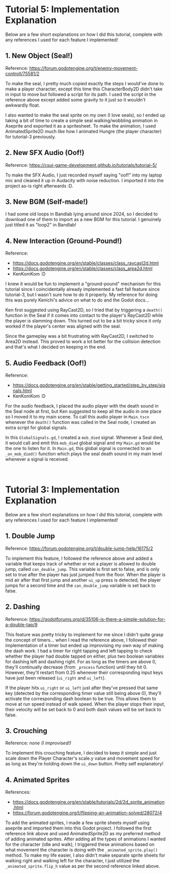 # Tutorial 5: Implementation Explanation

Below are a few short explanations on how I did this tutorial, complete with any references I used for each feature I implemented!

## 1. New Object (Seal!)

Reference: https://forum.godotengine.org/t/enemy-movement-controll/75581/2

To make the seal, I pretty much copied exactly the steps I would've done to make a player character, except this time this CharacterBody2D didn't take in input to move but followed a script for its path. I used the script in the reference above except added some gravity to it just so it wouldn't awkwardly float.

I also wanted to make the seal sprite on my own (I love seals), so I ended up taking a bit of time to create a simple seal walking/wobbling animation in Aseprite and exported it as a spritesheet. To make the animation, I used AnimatedSprite2D much like how I animated Hungre (the player character) for tutorial-3 previously.

## 2. New SFX Audio (Oof!)

Reference: https://csui-game-development.github.io/tutorials/tutorial-5/

To make the SFX Audio, I just recorded myself saying "oof!" into my laptop mic and cleaned it up in Audacity with noise reduction. I imported it into the project as-is right afterwards :D.

## 3. New BGM (Self-made!)

I had some old loops in Bandlab lying around since 2024, so I decided to download one of them to import as a new BGM for this tutorial. I genuinely just titled it as "loop2" in Bandlab!

## 4. New Interaction (Ground-Pound!)

Reference:
- https://docs.godotengine.org/en/stable/classes/class_raycast2d.html
- https://docs.godotengine.org/en/stable/classes/class_area2d.html
- KenKomKom :D

I knew it would be fun to implement a "ground-pound" mechanism for this tutorial since I coincidentally already implemented a fast fall feature since tutorial-3, but I wasn't sure how to do it properly. My reference for doing this was purely Kenichi's advice on what to do and the Godot docs...

Ken first suggested using RayCast2D, so I tried that by triggering a `death()` function in the Seal if it comes into contact to the player's RayCast2D while the player is slamming down. This turned out to be a bit tricky since it only worked if the player's center was aligned with the seal.

Since the gameplay was a bit frustrating with RayCast2D, I switched to Area2D instead. This proved to work a lot better for the collision detection and that's what I decided on keeping in the end.

## 5. Audio Feedback (Oof!)

Reference:
- https://docs.godotengine.org/en/stable/getting_started/step_by_step/signals.html
- KenKomKom :D

For the audio feedback, I placed the audio player with the death sound in the Seal node at first, but Ken suggested to keep all the audio in one place so I moved it to my main scene. To call this audio player in `Main.tscn` whenever the `death()` function was called in the Seal node, I created an extra script for global signals.

In this `GlobalSignals.gd`, I created a `mob_died` signal. Whenever a Seal died, it would call and emit this `mob_died` global signal and my `Main.gd` would be the one to listen for it. In `Main.gd`, this global signal is connected to an `_on_mob_died()` function which plays the seal death sound in my main level whenever a signal is received.

<br>

# Tutorial 3: Implementation Explanation

Below are a few short explanations on how I did this tutorial, complete with any references I used for each feature I implemented!


## 1. Double Jump

Reference: https://forum.godotengine.org/t/double-jump-help/16175/2

To implement this feature, I followed the reference above and added a variable that keeps track of whether or not a player is allowed to double jump, called `can_double_jump`. This variable is first set to false, and is only set to true after the player has just jumped from the floor. When the player is mid air after that first jump and another `ui_up` press is detected, the player jumps for a second time and the `can_double_jump` variable is set back to false.

## 2. Dashing

Reference: https://godotforums.org/d/35106-is-there-a-simple-solution-for-a-double-tap/9

This feature was pretty tricky to implement for me since I didn't quite grasp the concept of timers... when I read the reference above, I followed their implementation of a timer but ended up improvising my own way of making the dash work. I had a timer for right tapping and left tapping to check whether the player had double tapped on either, plus two boolean variables for dashing left and dashing right. For as long as the timers are above 0, they'll continually decrease (from `_process` function) until they hit 0. However, they'll restart from 0.25 whenever their corresponding input keys have just been released (`ui_right` and `ui_left`).

If the player hits `ui_right` or `ui_left` just after they've pressed that same key (detected by the corresponding timer value still being above 0), they'll activate the corresponding dash boolean to be true. This allows them to move at run speed instead of walk speed. When the player stops their input, their velocity will be set back to 0 and both dash values will be set back to false.

## 3. Crouching

Reference: *none (I improvised!)*

To implement this crouching feature, I decided to keep it simple and just scale down the Player Character's scale.y value and movement speed for as long as they're holding down the `ui_down` button. Pretty self explanatory!

## 4. Animated Sprites

References:
- https://docs.godotengine.org/en/stable/tutorials/2d/2d_sprite_animation.html
- https://forum.godotengine.org/t/flipping-an-animation-solved/28072/4


To add the animated sprites, I made a few sprite sheets myself using aseprite and imported them into this Godot project. I followed the first reference link above and used AnimatedSprite2D as my preferred method of adding animated sprites. After adding all the types of animations I wanted for the character (idle and walk), I triggered these animations based on what movement the character is doing with the `_animated_sprite.play()` method. To make my life easier, I also didn't make separate sprite sheets for walking right and walking left for the character, I just utilized the `_animated_sprite.flip_h` value as per the second reference linked above.